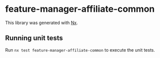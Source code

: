 # feature-manager-affiliate-common

This library was generated with [Nx](https://nx.dev).

## Running unit tests

Run `nx test feature-manager-affiliate-common` to execute the unit tests.
